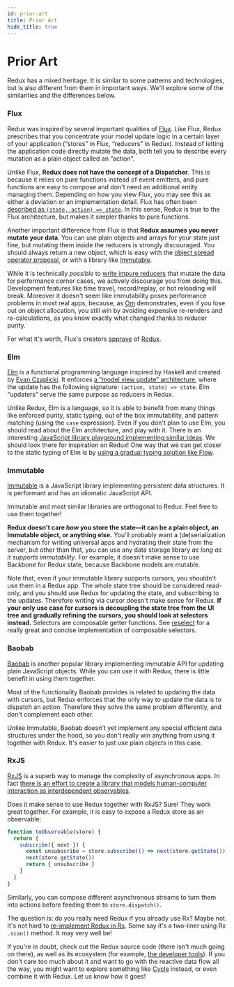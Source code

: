 ```yaml
---
id: prior-art
title: Prior Art
hide_title: true
---
```


# Prior Art

Redux has a mixed heritage. It is similar to some patterns and technologies, but is also different from them in important ways. We'll explore some of the similarities and the differences below.

### Flux

Redux was inspired by several important qualities of [Flux](https://facebook.github.io/flux/). Like Flux, Redux prescribes that you concentrate your model update logic in a certain layer of your application (“stores” in Flux, “reducers” in Redux). Instead of letting the application code directly mutate the data, both tell you to describe every mutation as a plain object called an “action”.

Unlike Flux, **Redux does not have the concept of a Dispatcher**. This is because it relies on pure functions instead of event emitters, and pure functions are easy to compose and don't need an additional entity managing them. Depending on how you view Flux, you may see this as either a deviation or an implementation detail. Flux has often been [described as `(state, action) => state`](https://speakerdeck.com/jmorrell/jsconf-uy-flux-those-who-forget-the-past-dot-dot-dot-1). In this sense, Redux is true to the Flux architecture, but makes it simpler thanks to pure functions.

Another important difference from Flux is that **Redux assumes you never mutate your data**. You can use plain objects and arrays for your state just fine, but mutating them inside the reducers is strongly discouraged. You should always return a new object, which is easy with the [object spread operator proposal](../recipes/UsingObjectSpreadOperator.md), or with a library like [Immutable](https://facebook.github.io/immutable-js).

While it is technically _possible_ to [write impure reducers](https://github.com/reduxjs/redux/issues/328#issuecomment-125035516) that mutate the data for performance corner cases, we actively discourage you from doing this. Development features like time travel, record/replay, or hot reloading will break. Moreover it doesn't seem like immutability poses performance problems in most real apps, because, as [Om](https://github.com/omcljs/om) demonstrates, even if you lose out on object allocation, you still win by avoiding expensive re-renders and re-calculations, as you know exactly what changed thanks to reducer purity.

For what it's worth, Flux's creators [approve](https://twitter.com/jingc/status/616608251463909376) of [Redux](https://twitter.com/fisherwebdev/status/616286955693682688).

### Elm

[Elm](http://elm-lang.org/) is a functional programming language inspired by Haskell and created by [Evan Czaplicki](https://twitter.com/czaplic). It enforces [a “model view update” architecture](https://github.com/evancz/elm-architecture-tutorial/), where the update has the following signature: `(action, state) => state`. Elm “updaters” serve the same purpose as reducers in Redux.

Unlike Redux, Elm is a language, so it is able to benefit from many things like enforced purity, static typing, out of the box immutability, and pattern matching (using the `case` expression). Even if you don't plan to use Elm, you should read about the Elm architecture, and play with it. There is an interesting [JavaScript library playground implementing similar ideas](https://github.com/paldepind/noname-functional-frontend-framework). We should look there for inspiration on Redux! One way that we can get closer to the static typing of Elm is by [using a gradual typing solution like Flow](https://github.com/reduxjs/redux/issues/290).

### Immutable

[Immutable](https://facebook.github.io/immutable-js) is a JavaScript library implementing persistent data structures. It is performant and has an idiomatic JavaScript API.

Immutable and most similar libraries are orthogonal to Redux. Feel free to use them together!

**Redux doesn't care _how_ you store the state—it can be a plain object, an Immutable object, or anything else.** You'll probably want a (de)serialization mechanism for writing universal apps and hydrating their state from the server, but other than that, you can use any data storage library _as long as it supports immutability_. For example, it doesn't make sense to use Backbone for Redux state, because Backbone models are mutable.

Note that, even if your immutable library supports cursors, you shouldn't use them in a Redux app. The whole state tree should be considered read-only, and you should use Redux for updating the state, and subscribing to the updates. Therefore writing via cursor doesn't make sense for Redux. **If your only use case for cursors is decoupling the state tree from the UI tree and gradually refining the cursors, you should look at selectors instead.** Selectors are composable getter functions. See [reselect](http://github.com/faassen/reselect) for a really great and concise implementation of composable selectors.

### Baobab

[Baobab](https://github.com/Yomguithereal/baobab) is another popular library implementing immutable API for updating plain JavaScript objects. While you can use it with Redux, there is little benefit in using them together.

Most of the functionality Baobab provides is related to updating the data with cursors, but Redux enforces that the only way to update the data is to dispatch an action. Therefore they solve the same problem differently, and don't complement each other.

Unlike Immutable, Baobab doesn't yet implement any special efficient data structures under the hood, so you don't really win anything from using it together with Redux. It's easier to just use plain objects in this case.

### RxJS

[RxJS](https://github.com/ReactiveX/RxJS) is a superb way to manage the complexity of asynchronous apps. In fact [there is an effort to create a library that models human-computer interaction as interdependent observables](http://cycle.js.org).

Does it make sense to use Redux together with RxJS? Sure! They work great together. For example, it is easy to expose a Redux store as an observable:

```js
function toObservable(store) {
  return {
    subscribe({ next }) {
      const unsubscribe = store.subscribe(() => next(store.getState()))
      next(store.getState())
      return { unsubscribe }
    }
  }
}
```

Similarly, you can compose different asynchronous streams to turn them into actions before feeding them to `store.dispatch()`.

The question is: do you really need Redux if you already use Rx? Maybe not. It's not hard to [re-implement Redux in Rx](https://github.com/jas-chen/rx-redux). Some say it's a two-liner using Rx `.scan()` method. It may very well be!

If you're in doubt, check out the Redux source code (there isn't much going on there), as well as its ecosystem (for example, [the developer tools](https://github.com/reduxjs/redux-devtools)). If you don't care too much about it and want to go with the reactive data flow all the way, you might want to explore something like [Cycle](http://cycle.js.org) instead, or even combine it with Redux. Let us know how it goes!
